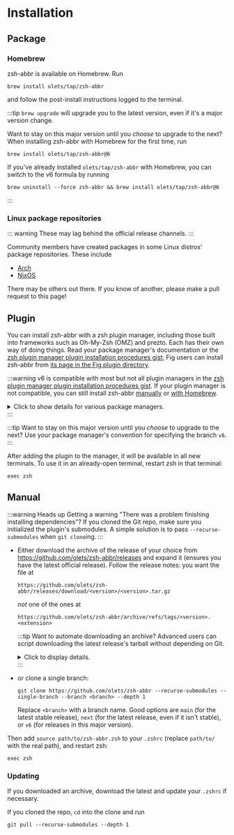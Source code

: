 # Installation

## Package

### Homebrew

zsh-abbr is available on Homebrew. Run

```shell
brew install olets/tap/zsh-abbr
```

and follow the post-install instructions logged to the terminal.

:::tip
`brew upgrade` will upgrade you to the latest version, even if it's a major version change.

Want to stay on this major version until you _choose_ to upgrade to the next? When installing zsh-abbr with Homebrew for the first time, run

```shell
brew install olets/tap/zsh-abbr@6
```

If you've already installed `olets/tap/zsh-abbr` with Homebrew, you can switch to the v6 formula by running

```shell
brew uninstall --force zsh-abbr && brew install olets/tap/zsh-abbr@6
```
:::

### Linux package repositories

::: warning
These may lag behind the official release channels.
:::

Community members have created packages in some Linux distros' package repositories. These include

- [Arch](https://aur.archlinux.org/packages/zsh-abbr)
- [NixOS](https://search.nixos.org/packages?show=zsh-abbr)

There may be others out there. If you know of another, please make a pull request to this page!

## Plugin

You can install zsh-abbr with a zsh plugin manager, including those built into frameworks such as Oh-My-Zsh (OMZ) and prezto. Each has their own way of doing things. Read your package manager's documentation or the [zsh plugin manager plugin installation procedures gist](https://gist.github.com/olets/06009589d7887617e061481e22cf5a4a); Fig users can install zsh-abbr from [its page in the Fig plugin directory](https://fig.io/plugins/other/zsh-abbr_olets).

:::warning
v6 is compatible with most but not all plugin managers in the [zsh plugin manager plugin installation procedures gist](https://gist.github.com/olets/06009589d7887617e061481e22cf5a4a). If your plugin manager is not compatible, you can still install zsh-abbr [manually](#manual) or [with Homebrew](#homebrew).

<details><summary class="font-medium text-[--vp-c-warning-1] underline">Click to show details for various package managers.</summary>

- **Antigen**: may be incompatible (if you have a working solution, please suggest an edit).

- **zgem**: consider upvoting the [open issue](https://github.com/qoomon/zgem/issues/2) and [open PR](https://github.com/qoomon/zgem/pull/3) which would unlock support.

- **zgen**: specify the `main` branch:

    ```shell
    zgen load olets/zsh-abbr . main
    ```

- **zit**: specify the `main` branch:

    ```shell
    zit-install "https://github.com/olets/zsh-abbr#main" ".zsh-abbr"
    ```

- **zplug** may be incompatible (if you have a working solution, please suggest an edit).

- **zr**: consider upvoting [the open issue](https://github.com/jedahan/zr/issues/43) which would probably unlock support.

- **zsh4humans**: refer to the [zsh4humans integration](./integrations.md#zsh4humans).

</details>
:::

:::tip
Want to stay on this major version until you _choose_ to upgrade to the next? Use your package manager's convention for specifying the branch `v6`.
:::

After adding the plugin to the manager, it will be available in all new terminals. To use it in an already-open terminal, restart zsh in that terminal:

```shell
exec zsh
```

## Manual

:::warning Heads up
Getting a warning "There was a problem finishing installing dependencies"? If you cloned the Git repo, make sure you initialized the plugin's submodules. A simple solution is to pass `--recurse-submodules` when `git clone`ing.
:::

- Either download the archive of the release of your choice from <https://github.com/olets/zsh-abbr/releases> and expand it (ensures you have the latest official release). Follow the release notes: you want the file at

    ```
    https://github.com/olets/zsh-abbr/releases/download/<version>/<version>.tar.gz
    ```

    *not* one of the ones at

    ```
    https://github.com/olets/zsh-abbr/archive/refs/tags/<version>.<extension>
    ```

  :::tip Want to automate downloading an archive?
  Advanced users can script downloading the latest release's tarball without depending on Git.
  
  <details>
  <summary class="underline">Click to display details.</summary>

  One way is to use the GitHub REST API to find the latest release's associated tag, and then download the associated release's same-named asset. Learn more in GitHub's ["Get the latest release" REST API docs](https://docs.github.com/en/rest/releases/releases?apiVersion=2022-11-28#get-the-latest-release).

  ```json
  // JSON response

  {
    // ...
    "tag_name": // …
    // ...
  }
  ```

  The URL pattern for the correct tarball to download is:

  ```
  https://github.com/olets/zsh-abbr/releases/download/<latest release's tag name>/<latest release's tag name>.tar.gz
  ```
  </details>
  :::

- or clone a single branch:

    ```shell
    git clone https://github.com/olets/zsh-abbr --recurse-submodules --single-branch --branch <branch> --depth 1
    ```

    Replace `<branch>` with a branch name. Good options are `main` (for the latest stable release), `next` (for the latest release, even if it isn't stable), or `v6` (for releases in this major version).

Then add `source path/to/zsh-abbr.zsh` to your `.zshrc` (replace `path/to/` with the real path), and restart zsh:

```shell
exec zsh
```

### Updating

If you downloaded an archive, download the latest and update your `.zshrc` if necessary.

If you cloned the repo, `cd` into the clone and run

```shell
git pull --recurse-submodules --depth 1
```
